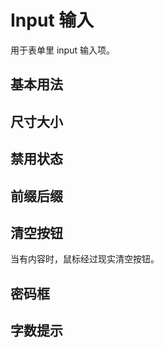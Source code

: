 <script setup>
import inputBase from "./examples/input/input-base.vue"
import inputSize from "./examples/input/input-size.vue"
import inputDisabled from "./examples/input/input-disabled.vue"
import inputFix from "./examples/input/input-fix.vue"
import inputClear from "./examples/input/input-clear.vue"
import inputPwd from "./examples/input/input-pwd.vue"
import inputCount from "./examples/input/input-count.vue"
</script>

# Input 输入

用于表单里 input 输入项。

## 基本用法

<inputBase />

## 尺寸大小

<inputSize />

## 禁用状态

<inputDisabled />

## 前缀后缀

<inputFix />



## 清空按钮

当有内容时，鼠标经过现实清空按钮。

<inputClear />

## 密码框

<inputPwd />

## 字数提示

<inputCount />

